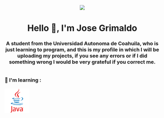 <div id="header" align="center">
    <img src="https://media.giphy.com/media/DBW3BniaWrFo4/giphy.gif" width="300" />
    <h1 align="center">Hello 👋, I'm Jose Grimaldo</h1>
    <h3 align="center">A student from the Universidad Autonoma de Coahuila, who is just learning to program, and this
        is my profile in which I will be uploading my projects, if you see any errors or if I did something wrong I
        would be very grateful if you correct me.</h3>

</div>

<h1></h1>

<div align="left">
   <h3> 📝 I'm learning :</h3>
    <img src="https://github.com/devicons/devicon/blob/master/icons/java/java-original-wordmark.svg" height="80" />
</div>

